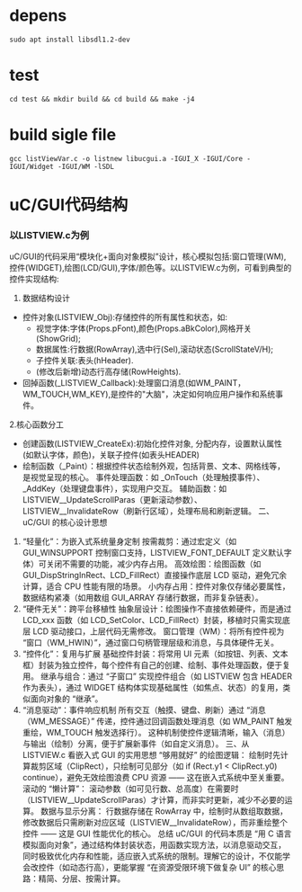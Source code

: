# depens
```
sudo apt install libsdl1.2-dev

```

# test
```
cd test && mkdir build && cd build && make -j4
```

# build sigle file
```
gcc listViewVar.c -o listnew libucgui.a -IGUI_X -IGUI/Core -IGUI/Widget -IGUI/WM -lSDL
```

# uC/GUI代码结构
### 以LISTVIEW.c为例
uC/GUI的代码采用“模块化+面向对象模拟”设计，核心模拟包括:窗口管理(WM), 控件(WIDGET),绘图(LCD/GUI),字体/颜色等。以LISTVIEW.c为例，可看到典型的控件实现结构:
1. 数据结构设计
- 控件对象(LISTVIEW\_Obj):存储控件的所有属性和状态，如:
    - 视觉字体:字体(Props.pFont),颜色(Props.aBkColor),网格开关(ShowGrid);
    - 数据属性:行数据(RowArray),选中行(Sel),滚动状态(ScrollStateV/H);
    - 子控件关联:表头(hHeader).
    - (修改后新增)动态行高存储(RowHeights).
- 回掉函数(\_LISTVIEW\_Callback):处理窗口消息(如WM\_PAINT，WM\_TOUCH,WM\_KEY),是控件的"大脑"，决定如何响应用户操作和系统事件。

2.核心函数分工
- 创建函数(LISTVIEW\_CreateEx):初始化控件对象, 分配内存，设置默认属性(如默认字体，颜色)，关联子控件(如表头HEADER)
- 绘制函数（_Paint）：根据控件状态绘制外观，包括背景、文本、网格线等，是视觉呈现的核心。
事件处理函数：如 _OnTouch（处理触摸事件）、_AddKey（处理键盘事件），实现用户交互。
辅助函数：如 LISTVIEW__UpdateScrollParas（更新滚动参数）、LISTVIEW__InvalidateRow（刷新行区域），处理布局和刷新逻辑。
二、uC/GUI 的核心设计思想
1. “轻量化”：为嵌入式系统量身定制
按需裁剪：通过宏定义（如 GUI_WINSUPPORT 控制窗口支持，LISTVIEW_FONT_DEFAULT 定义默认字体）可关闭不需要的功能，减少内存占用。
高效绘图：绘图函数（如 GUI_DispStringInRect、LCD_FillRect）直接操作底层 LCD 驱动，避免冗余计算，适合 CPU 性能有限的场景。
小内存占用：控件对象仅存储必要属性，数据结构紧凑（如用数组 GUI_ARRAY 存储行数据，而非复杂链表）。
2. “硬件无关”：跨平台移植性
抽象层设计：绘图操作不直接依赖硬件，而是通过 LCD_xxx 函数（如 LCD_SetColor、LCD_FillRect）封装，移植时只需实现底层 LCD 驱动接口，上层代码无需修改。
窗口管理（WM）：将所有控件视为 “窗口（WM_HWIN）”，通过窗口句柄管理层级和消息，与具体硬件无关。
3. “控件化”：复用与扩展
基础控件封装：将常用 UI 元素（如按钮、列表、文本框）封装为独立控件，每个控件有自己的创建、绘制、事件处理函数，便于复用。
继承与组合：通过 “子窗口” 实现控件组合（如 LISTVIEW 包含 HEADER 作为表头），通过 WIDGET 结构体实现基础属性（如焦点、状态）的复用，类似面向对象的 “继承”。
4. “消息驱动”：事件响应机制
所有交互（触摸、键盘、刷新）通过 “消息（WM_MESSAGE）” 传递，控件通过回调函数处理消息（如 WM_PAINT 触发重绘，WM_TOUCH 触发选择行）。
这种机制使控件逻辑清晰，输入（消息）与输出（绘制）分离，便于扩展新事件（如自定义消息）。
三、从 LISTVIEW.c 看嵌入式 GUI 的实用思想
“够用就好” 的绘图逻辑：
绘制时先计算裁剪区域（ClipRect），只绘制可见部分（如 if (Rect.y1 < ClipRect.y0) continue），避免无效绘图浪费 CPU 资源 —— 这在嵌入式系统中至关重要。
滚动的 “懒计算”：
滚动参数（如可见行数、总高度）在需要时（LISTVIEW__UpdateScrollParas）才计算，而非实时更新，减少不必要的运算。
数据与显示分离：
行数据存储在 RowArray 中，绘制时从数组取数据，修改数据后只需刷新对应区域（LISTVIEW__InvalidateRow），而非重绘整个控件 —— 这是 GUI 性能优化的核心。
总结
uC/GUI 的代码本质是 “用 C 语言模拟面向对象”，通过结构体封装状态，用函数实现方法，以消息驱动交互，同时极致优化内存和性能，适应嵌入式系统的限制。理解它的设计，不仅能学会改控件（如动态行高），更能掌握 “在资源受限环境下做复杂 UI” 的核心思路：精简、分层、按需计算。

